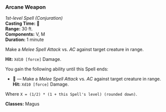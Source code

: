 ### Arcane Weapon
*1st-level Spell (Conjuration)*  
**Casting Time:** 🔵  
**Range:** 30 ft.  
**Components:** V, M  
**Duration:** 1 minute  

Make a *Melee Spell Attack* vs. *AC* against target creature in range.

**Hit:** `Xd10 [force]` Damage.

You gain the following ability until this Spell ends:
* 🔵 — Make a *Melee Spell Attack* vs. *AC* against target creature in range. **Hit:** `Xd10 [force]` Damage.

Where `X = (1/2) * (1 + this Spell's level) (rounded down)`.

**Classes:** Magus
